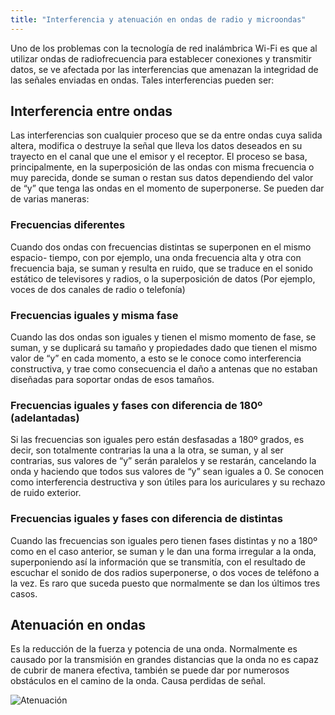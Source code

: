 ```yaml
---
title: "Interferencia y atenuación en ondas de radio y microondas"
---
```


Uno de los problemas con la tecnología de red inalámbrica Wi-Fi es que al utilizar ondas de radiofrecuencia para establecer conexiones y transmitir datos, se ve afectada por las interferencias que amenazan la integridad de las señales enviadas en ondas. Tales interferencias pueden ser:

## Interferencia entre ondas

Las interferencias son cualquier proceso que se da entre ondas cuya salida altera, modifica o destruye la señal que lleva los datos deseados en su trayecto en el canal que une el emisor y el receptor. El proceso se basa, principalmente, en la superposición de las ondas con misma frecuencia o muy parecida, donde se suman o restan sus datos dependiendo del valor de “y” que tenga las ondas en el momento de superponerse. Se pueden dar de varias maneras:

### Frecuencias diferentes

Cuando dos ondas con frecuencias distintas se superponen en el mismo espacio- tiempo, con por ejemplo, una onda frecuencia alta y otra con frecuencia baja, se suman y resulta en ruido, que se traduce en el sonido estático de televisores y radios, o la superposición de datos (Por ejemplo, voces de dos canales de radio o telefonía)

### Frecuencias iguales y misma fase

Cuando las dos ondas son iguales y tienen el mismo momento de fase, se suman, y se duplicará su tamaño y propiedades dado que tienen el mismo valor de “y” en cada momento, a esto se le conoce como interferencia constructiva, y trae como consecuencia el daño a antenas que no estaban diseñadas para soportar ondas de esos tamaños.

### Frecuencias iguales y fases con diferencia de 180º (adelantadas)

Si las frecuencias son iguales pero están desfasadas a 180º grados, es decir, son totalmente contrarias la una a la otra, se suman, y al ser contrarias, sus valores de “y” serán paralelos y se restarán, cancelando la onda y haciendo que todos sus valores de “y” sean iguales a 0. Se conocen como interferencia destructiva y son útiles para los auriculares y su rechazo de ruido exterior.

### Frecuencias iguales y fases con diferencia de distintas

Cuando las frecuencias son iguales pero tienen fases distintas y no a 180º como en el caso anterior, se suman y le dan una forma irregular a la onda, superponiendo así la información que se transmitía, con el resultado de escuchar el sonido de dos radios superponerse, o dos voces de teléfono a la vez. Es raro que suceda puesto que normalmente se dan los últimos tres casos.

## Atenuación en ondas

Es la reducción de la fuerza y potencia de una onda. Normalmente es causado por la transmisión en grandes distancias que la onda no es capaz de cubrir de manera efectiva, también se puede dar por numerosos obstáculos en el camino de la onda. Causa perdidas de señal.

![Atenuación](https://sites.google.com/site/1odemayocfgmtelecocm/_/rsrc/1472876351969/home/megafonia/2-acustica-arquitectonica/2-2-propagacion-del-sonido-en-un-espacio-libre/2-2-4-atenuacion-por-barreras-debido-a-la-presencia-de-obstaculos/atenuacion.png)
